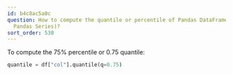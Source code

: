 ```yaml
---
id: b4c8ac5a0c
question: How to compute the quantile or percentile of Pandas DataFrame column (or
  Pandas Series)?
sort_order: 530
---
```


To compute the 75% percentile or 0.75 quantile:

```python
quantile = df["col"].quantile(q=0.75)
```